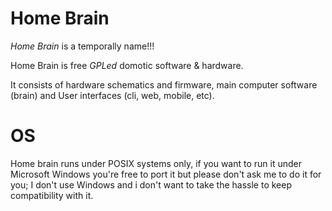 Home Brain
===========

*Home Brain* is a temporally name!!!

Home Brain is free *GPLed* domotic software & hardware.

It consists of hardware schematics and firmware, main computer software (brain)
and User interfaces (cli, web, mobile, etc).


OS
==

Home brain runs under POSIX systems only, if you want to run it under Microsoft
Windows you're free to port it but please don't ask me to do it for you; I don't
use Windows and i don't want to take the hassle to keep compatibility with it.
